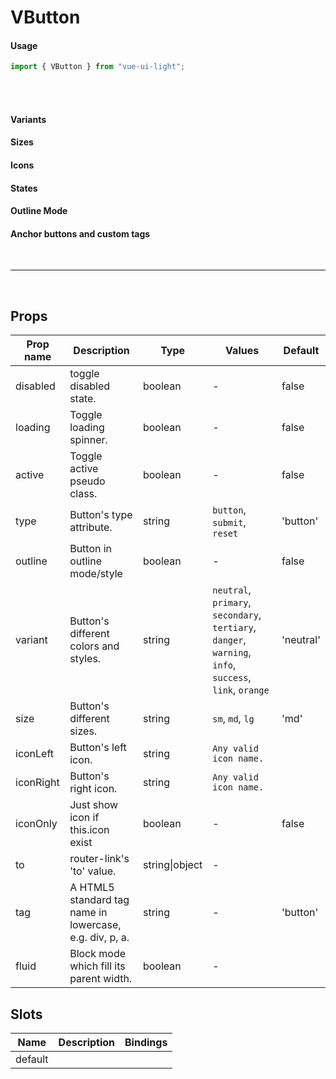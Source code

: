 # VButton

#### Usage

```js
import { VButton } from "vue-ui-light";
```

<br/>
<br/>

#### Variants

<example>
<template v-slot:preview>
<div class="space-y-1 space-x-3">
	<v-button>Default Button</v-button>
	<v-button variant="primary">Primary Button</v-button>
	<v-button variant="secondary">Secondary Button</v-button>
	<v-row />
	<v-button variant="tertiary">Tertiary Button</v-button>
	<v-button variant="info">Info Button</v-button>
	<v-button variant="danger">Danger Button</v-button>
	<v-row />
	<v-button variant="warning">Warning Button</v-button>
	<v-button variant="success">Success Button</v-button>
	<v-button variant="orange">Orange Button</v-button>
</div>
</template>
<template v-slot:source>

```html
<v-button>Default Button</v-button>
<v-button variant="primary">Primary Button</v-button>
<v-button variant="secondary">Secondary Button</v-button>
<v-button variant="tertiary">Tertiary Button</v-button>
<v-button variant="info">Info Button</v-button>
<v-button variant="danger">Danger Button</v-button>
<v-button variant="warning">Warning Button</v-button>
<v-button variant="success">Success Button</v-button>
<v-button variant="orange">Orange Button</v-button>
```

</template>
</example>

#### Sizes

<example>
<template v-slot:preview>
<div class="space-x-3">
	<v-button  size="lg"> Large </v-button>
    <v-button  size="md"> Medium </v-button>
    <v-button  size="sm"> Small </v-button>
</div>
</template>
<template v-slot:source>

```html
<v-button size="lg"> Large </v-button>
<v-button size="md"> Medium </v-button>
<v-button size="sm"> Small </v-button>
```

</template>
</example>

#### Icons

<example>
<template v-slot:preview>
<div class="space-x-1">
	<v-button icon-left="description"> Left Icon </v-button>
    <v-button icon-right="description"> Right Icon </v-button>
    <v-button icon-right="description" icon-left="description"> Double Icon </v-button>
    <v-button icon-left="description" icon-only />
</div>
</template>
<template v-slot:source>

```html
<v-button icon-left="description" size="md"> Left Icon </v-button>
<v-button icon-right="description" size="md"> Right Icon </v-button>
<v-button icon-right="description" icon-left="description" size="md">
  Double Icon
</v-button>
<v-button icon-left="description" size="md" icon-only />
```

</template>
</example>

#### States

<example>
<template v-slot:preview>
<div class="space-x-4">
<v-button variant="primary">Normal Button</v-button>
<v-button variant="primary" active>Active Button</v-button>
<v-button variant="primary" loading>Loading</v-button>
<v-button variant="primary" disabled>Disabled Button</v-button>
</div>
<br/>
<v-button variant="primary" block>Block Button</v-button>
</template>
<template v-slot:source>

```html
<v-button variant="primary">Normal Button</v-button>
<v-button variant="primary" active>Active Button</v-button>
<v-button variant="primary" loading>Loading</v-button>
<v-button variant="primary" disabled>Disabled Button</v-button>
<v-button variant="primary" block>Block Button</v-button>
```

</template>
</example>

#### Outline Mode

<example>
<template v-slot:preview>
<div class="space-y-1 space-x-3">
<v-button outline > OutlinE </v-button>
<v-button outline icon-left="description"> OutlinE </v-button>
<v-button outline icon-right="description"> OutlinE </v-button>
<v-button outline icon-right="description" icon-left="description"> ICONS </v-button>
<v-button outline icon-left="description" icon-only />
<v-row />
<v-button outline size="md" disabled> Disabled </v-button>
<v-button outline icon-left="description" size="md" disabled icon-only />
<v-button outline loading>Loading</v-button>
</div>
</template>
<template v-slot:source>

```html
<v-button> OutlinE </v-button>
<v-button icon-left="description"> OutlinE </v-button>
<v-button icon-right="description"> OutlinE </v-button>
<v-button icon-right="description" icon-left="description"> ICONS </v-button>
<v-button icon-left="description" icon-only />
<v-button size="md" disabled> Disabled </v-button>
<v-button icon-left="description" size="md" disabled icon-only />
<v-button loading>Loading</v-button>
</div>
```

</template>
</example>

#### Anchor buttons and custom tags

<example>
<template v-slot:preview>
<div class="space-y-1">
	<v-row>
		<v-button variant="link" tag="a" href="https://google.com">Anchor Button</v-button>
	</v-row>
	<v-row>
		<v-button variant="link" to="/docs/components/button">Router Button</v-button>
	</v-row>
</div>
</template>
<template v-slot:source>

```html
<v-button tag="a" href="https://google.com">Anchor Button</v-button>
<v-button variant="link" to="/docs/components/button">
  Router Button
</v-button>
```

</template>
</example>

<br/>
<hr/>
<br/>

## Props

| Prop name | Description                                             | Type           | Values                                                                                                  | Default   |
| --------- | ------------------------------------------------------- | -------------- | ------------------------------------------------------------------------------------------------------- | --------- |
| disabled  | toggle disabled state.                                  | boolean        | -                                                                                                       | false     |
| loading   | Toggle loading spinner.                                 | boolean        | -                                                                                                       | false     |
| active    | Toggle active pseudo class.                             | boolean        | -                                                                                                       | false     |
| type      | Button's type attribute.                                | string         | `button`, `submit`, `reset`                                                                             | 'button'  |
| outline   | Button in outline mode/style                            | boolean        | -                                                                                                       | false     |
| variant   | Button's different colors and styles.                   | string         | `neutral`, `primary`, `secondary`, `tertiary`, `danger`, `warning`, `info`, `success`, `link`, `orange` | 'neutral' |
| size      | Button's different sizes.                               | string         | `sm`, `md`, `lg`                                                                                        | 'md'      |
| iconLeft  | Button's left icon.                                     | string         | `Any valid icon name.`                                                                                  |           |
| iconRight | Button's right icon.                                    | string         | `Any valid icon name.`                                                                                  |           |
| iconOnly  | Just show icon if this.icon exist                       | boolean        | -                                                                                                       | false     |
| to        | router-link's 'to' value.                               | string\|object | -                                                                                                       |           |
| tag       | A HTML5 standard tag name in lowercase, e.g. div, p, a. | string         | -                                                                                                       | 'button'  |
| fluid     | Block mode which fill its parent width.                 | boolean        | -                                                                                                       |           |

## Slots

| Name    | Description | Bindings |
| ------- | ----------- | -------- |
| default |             |          |
